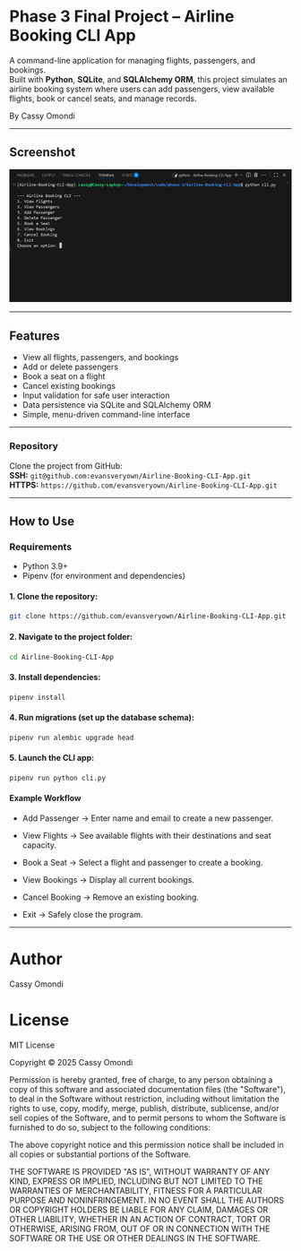 # Phase 3 Final Project – Airline Booking CLI App

A command-line application for managing flights, passengers, and bookings.  
Built with **Python**, **SQLite**, and **SQLAlchemy ORM**, this project simulates an airline booking system where users can add passengers, view available flights, book or cancel seats, and manage records.

By Cassy Omondi


---

## Screenshot

![Screenshot of CLI](Screenshot.png)

---

## Features

- View all flights, passengers, and bookings
- Add or delete passengers
- Book a seat on a flight
- Cancel existing bookings
- Input validation for safe user interaction
- Data persistence via SQLite and SQLAlchemy ORM
- Simple, menu-driven command-line interface

---

### Repository

Clone the project from GitHub:  
**SSH:** `git@github.com:evansveryown/Airline-Booking-CLI-App.git`  
**HTTPS:** `https://github.com/evansveryown/Airline-Booking-CLI-App.git`

---

## How to Use

### Requirements
- Python 3.9+
- Pipenv (for environment and dependencies)

#### 1. Clone the repository:
```bash
git clone https://github.com/evansveryown/Airline-Booking-CLI-App.git
```

#### 2. Navigate to the project folder:
```bash
cd Airline-Booking-CLI-App
```

#### 3. Install dependencies:
```bash
pipenv install
```

#### 4. Run migrations (set up the database schema):
```bash
pipenv run alembic upgrade head
```

#### 5. Launch the CLI app:
```bash
pipenv run python cli.py
```

#### Example Workflow

- Add Passenger → Enter name and email to create a new passenger.

- View Flights → See available flights with their destinations and seat capacity.

- Book a Seat → Select a flight and passenger to create a booking.

- View Bookings → Display all current bookings.

- Cancel Booking → Remove an existing booking.

- Exit → Safely close the program.

---

# Author

Cassy Omondi

# License

MIT License

Copyright © 2025 Cassy Omondi

Permission is hereby granted, free of charge, to any person obtaining a copy of this software and associated documentation files (the "Software"), to deal in the Software without restriction, including without limitation the rights to use, copy, modify, merge, publish, distribute, sublicense, and/or sell copies of the Software, and to permit persons to whom the Software is furnished to do so, subject to the following conditions:

The above copyright notice and this permission notice shall be included in all copies or substantial portions of the Software.

THE SOFTWARE IS PROVIDED "AS IS", WITHOUT WARRANTY OF ANY KIND, EXPRESS OR IMPLIED, INCLUDING BUT NOT LIMITED TO THE WARRANTIES OF MERCHANTABILITY, FITNESS FOR A PARTICULAR PURPOSE AND NONINFRINGEMENT. IN NO EVENT SHALL THE AUTHORS OR COPYRIGHT HOLDERS BE LIABLE FOR ANY CLAIM, DAMAGES OR OTHER LIABILITY, WHETHER IN AN ACTION OF CONTRACT, TORT OR OTHERWISE, ARISING FROM, OUT OF OR IN CONNECTION WITH THE SOFTWARE OR THE USE OR OTHER DEALINGS IN THE SOFTWARE.